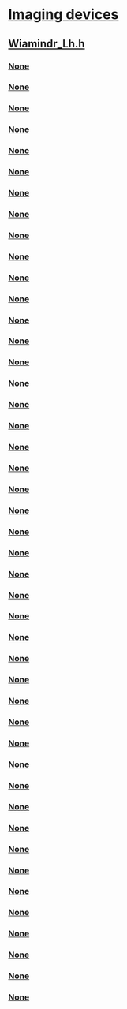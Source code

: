# [Imaging devices](../_image/index.md)
## [Wiamindr_Lh.h](index.md)
### [None](../wiamindr_lh/nf-wiamindr_lh-iwiadrvitem-additemtofolder.md)
### [None](../wiamindr_lh/nf-wiamindr_lh-iwiadrvitem-dumpitemdata.md)
### [None](../wiamindr_lh/nf-wiamindr_lh-iwiadrvitem-findchilditembyname.md)
### [None](../wiamindr_lh/nf-wiamindr_lh-iwiadrvitem-finditembyname.md)
### [None](../wiamindr_lh/nf-wiamindr_lh-iwiadrvitem-getdevicespeccontext.md)
### [None](../wiamindr_lh/nf-wiamindr_lh-iwiadrvitem-getfirstchilditem.md)
### [None](../wiamindr_lh/nf-wiamindr_lh-iwiadrvitem-getfullitemname.md)
### [None](../wiamindr_lh/nf-wiamindr_lh-iwiadrvitem-getitemflags.md)
### [None](../wiamindr_lh/nf-wiamindr_lh-iwiadrvitem-getitemname.md)
### [None](../wiamindr_lh/nf-wiamindr_lh-iwiadrvitem-getnextsiblingitem.md)
### [None](../wiamindr_lh/nf-wiamindr_lh-iwiadrvitem-getparentitem.md)
### [None](../wiamindr_lh/nf-wiamindr_lh-iwiadrvitem-removeitemfromfolder.md)
### [None](../wiamindr_lh/nf-wiamindr_lh-iwiadrvitem-unlinkitemtree.md)
### [None](../wiamindr_lh/nf-wiamindr_lh-iwiaminidrv-drvacquireitemdata.md)
### [None](../wiamindr_lh/nf-wiamindr_lh-iwiaminidrv-drvanalyzeitem.md)
### [None](../wiamindr_lh/nf-wiamindr_lh-iwiaminidrv-drvdeleteitem.md)
### [None](../wiamindr_lh/nf-wiamindr_lh-iwiaminidrv-drvdevicecommand.md)
### [None](../wiamindr_lh/nf-wiamindr_lh-iwiaminidrv-drvfreedrvitemcontext.md)
### [None](../wiamindr_lh/nf-wiamindr_lh-iwiaminidrv-drvgetcapabilities.md)
### [None](../wiamindr_lh/nf-wiamindr_lh-iwiaminidrv-drvgetdeviceerrorstr.md)
### [None](../wiamindr_lh/nf-wiamindr_lh-iwiaminidrv-drvgetwiaformatinfo.md)
### [None](../wiamindr_lh/nf-wiamindr_lh-iwiaminidrv-drvinitializewia.md)
### [None](../wiamindr_lh/nf-wiamindr_lh-iwiaminidrv-drvinititemproperties.md)
### [None](../wiamindr_lh/nf-wiamindr_lh-iwiaminidrv-drvlockwiadevice.md)
### [None](../wiamindr_lh/nf-wiamindr_lh-iwiaminidrv-drvnotifypnpevent.md)
### [None](../wiamindr_lh/nf-wiamindr_lh-iwiaminidrv-drvreaditemproperties.md)
### [None](../wiamindr_lh/nf-wiamindr_lh-iwiaminidrv-drvuninitializewia.md)
### [None](../wiamindr_lh/nf-wiamindr_lh-iwiaminidrv-drvunlockwiadevice.md)
### [None](../wiamindr_lh/nf-wiamindr_lh-iwiaminidrv-drvvalidateitemproperties.md)
### [None](../wiamindr_lh/nf-wiamindr_lh-iwiaminidrv-drvwriteitemproperties.md)
### [None](../wiamindr_lh/nf-wiamindr_lh-iwiaminidrvcallback-minidrvcallback.md)
### [None](../wiamindr_lh/nf-wiamindr_lh-iwiaminidrvtransfercallback-getnextstream.md)
### [None](../wiamindr_lh/nf-wiamindr_lh-iwiaminidrvtransfercallback-sendmessage.md)
### [None](../wiamindr_lh/nn-wiamindr_lh-iwiadrvitem.md)
### [None](../wiamindr_lh/nn-wiamindr_lh-iwiaminidrv.md)
### [None](../wiamindr_lh/nn-wiamindr_lh-iwiaminidrvcallback.md)
### [None](../wiamindr_lh/nn-wiamindr_lh-iwiaminidrvtransfercallback.md)
### [None](../wiamindr_lh/ns-wiamindr_lh-_minidrv_transfer_context.md)
### [None](../wiamindr_lh/ns-wiamindr_lh-_wias_changed_value_info.md)
### [None](../wiamindr_lh/ns-wiamindr_lh-_wias_down_sample_info.md)
### [None](../wiamindr_lh/ns-wiamindr_lh-_wias_endorser_info.md)
### [None](../wiamindr_lh/ns-wiamindr_lh-_wias_endorser_value.md)
### [None](../wiamindr_lh/ns-wiamindr_lh-_wia_dev_cap_drv.md)
### [None](../wiamindr_lh/ns-wiamindr_lh-_wia_property_context.md)
### [None](../wiamindr_lh/ns-wiamindr_lh-_wia_property_info.md)

